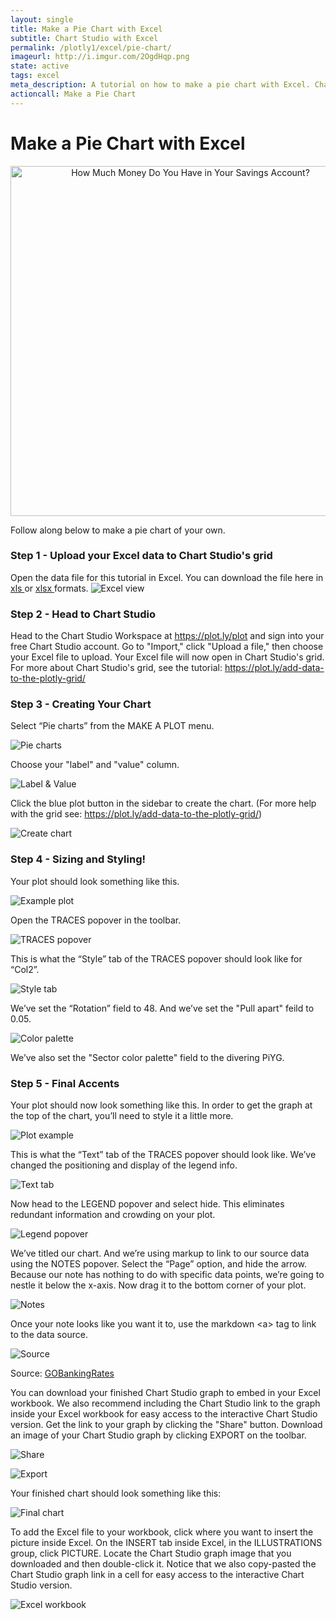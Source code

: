 ```yaml
---
layout: single
title: Make a Pie Chart with Excel
subtitle: Chart Studio with Excel
permalink: /plotly1/excel/pie-chart/
imageurl: http://i.imgur.com/2OgdHqp.png
state: active
tags: excel
meta_description: A tutorial on how to make a pie chart with Excel. Chart Studio is the easiest and fastest way to make and share graphs online.
actioncall: Make a Pie Chart
---
```


# Make a Pie Chart with Excel

<div>
    <a href="https://plot.ly/~Dreamshot/6177/" target="_blank" title="How Much Money Do You Have in Your Savings Account?" style="display: block; text-align: center;"><img src="https://plot.ly/~Dreamshot/6177.png" alt="How Much Money Do You Have in Your Savings Account?" style="max-width: 100%;width: 560px;"  width="560" onerror="this.onerror=null;this.src='https://plot.ly/404.png';"></a>
    <script data-plotly="Dreamshot:6177" src="https://plot.ly/embed.js" async></script>
</div>

Follow along below to make a pie chart of your own.

### Step 1 - Upload your Excel data to Chart Studio's grid

Open the data file for this tutorial in Excel. You can download the file here in
<a class="link--impt" href="https://www.dropbox.com/s/3h242p30pphiqud/How%20Much%20Money%20do%20You%20Have%20in%20Your%20Savings%20Account_%20copy.xls?raw=1" target="_blank">
       xls
      </a>
      or
      <a class="link--impt" href="https://www.dropbox.com/s/4kedvb1raefjx7y/How%20Much%20Money%20do%20You%20Have%20in%20Your%20Savings%20Account_.xlsx?raw=1" target="_blank">
       xlsx
      </a>
      formats.
![Excel view](http://i.imgur.com/QyEi1dy.png)

### Step 2 - Head to Chart Studio

Head to the Chart Studio Workspace at <a class="link--impt" href="/plot">https://plot.ly/plot</a> and sign into your free Chart Studio account. Go to "Import," click "Upload a file," then choose your Excel file to upload. Your Excel file will now open in Chart Studio's grid. For more about Chart Studio's grid, see the tutorial: <a class="link--impt" href="/add-data-to-the-plotly-grid/">https://plot.ly/add-data-to-the-plotly-grid/</a>

### Step 3 - Creating Your Chart

Select “Pie charts” from the MAKE A PLOT menu.

![Pie charts](http://i.imgur.com/NjOZh0d.png)

Choose your "label" and "value" column.

![Label & Value](http://i.imgur.com/gLmuex2.png)

Click the blue plot button in the sidebar to create the chart. (For more help with the grid see: <a class="link--impt" href="/add-data-to-the-plotly-grid/">https://plot.ly/add-data-to-the-plotly-grid/</a>)

![Create chart](http://i.imgur.com/MDMUhho.png)

### Step 4 - Sizing and Styling!

Your plot should look something like this.

![Example plot](http://i.imgur.com/Qd3kGT1.png)

Open the TRACES popover in the toolbar.

![TRACES popover](http://i.imgur.com/Pu8Lftp.png)

This is what the “Style” tab of the TRACES popover should look like for “Col2”.

![Style tab](http://i.imgur.com/befxKks.png)

We’ve set the “Rotation” field to 48. And we’ve set the "Pull apart" feild to 0.05.

![Color palette](http://i.imgur.com/Oc0ekHN.png)

We’ve also set the "Sector color palette" field to the divering PiYG.

### Step 5 - Final Accents

Your plot should now look something like this. In order to get the graph at the top of the chart, you’ll need to style it a little more.

![Plot example](http://i.imgur.com/BNpuz57.png)

This is what the “Text” tab of the TRACES popover should look like. We’ve changed the positioning and display of the legend info.

![Text tab](http://i.imgur.com/IE7CytX.png)

Now head to the LEGEND popover and select hide. This eliminates redundant information and crowding on your plot.

![Legend popover](http://i.imgur.com/j6zXlbH.png)

We’ve titled our chart. And we’re using markup to link to our source data using the NOTES popover. Select the “Page” option, and hide the arrow. Because our note has nothing to do with specific data points, we’re going to nestle it below the x-axis. Now drag it to the bottom corner of your plot.

![Notes](http://i.imgur.com/OHaGDoz.png)

Once your note looks like you want it to, use the markdown &lt;a&gt; tag to link to the data source.

![Source](http://i.imgur.com/OHaGDoz.png)

Source: <a href="http://www.gobankingrates.com/savings-account/62-percent-americans-under-1000-savings-survey-finds/">GOBankingRates</a>

You can download your finished Chart Studio graph to embed in your Excel workbook. We also recommend including the Chart Studio link to the graph inside your Excel workbook for easy access to the interactive Chart Studio version. Get the link to your graph by clicking the "Share" button. Download an image of your Chart Studio graph by clicking EXPORT on the toolbar.

![Share](http://i.imgur.com/j1W3svM.png)

![Export](http://i.imgur.com/OeC7MYL.png)

Your finished chart should look something like this:

![Final chart](http://i.imgur.com/EUsZAFI.png)

To add the Excel file to your workbook, click where you want to insert the picture inside Excel. On the INSERT tab inside Excel, in the ILLUSTRATIONS group, click PICTURE. Locate the Chart Studio graph image that you downloaded and then double-click it. Notice that we also copy-pasted the Chart Studio graph link in a cell for easy access to the interactive Chart Studio version.

![Excel workbook](http://i.imgur.com/A54g3on.png)

